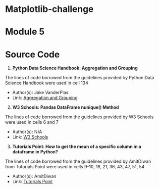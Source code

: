 # Matplotlib-challenge

# Module 5

# Source Code

1. **Python Data Science Handbook: Aggregation and Grouping**
   
The lines of code borrowed from the guidelines provided by Python Data Science Handbook were used in cell 134
   - Author(s): Jake VanderPlas
   - Link: [Aggregation and Grouping](https://jakevdp.github.io/PythonDataScienceHandbook/03.08-aggregation-and-grouping.html#Aggregate,-Filter,-Transform,-Apply)

2. **W3 Schools: Pandas DataFrame nunique() Method**
   
The lines of code borrowed from the guidelines provided by W3 Schools were used in cells 6 and 7
   - Author(s): N/A
   - Link: [W3 Schools](https://www.w3schools.com/python/pandas/ref_df_nunique.asp#:~:text=The%20nunique()%20method%20returns,unique%20values%20for%20each%20row.)

3. **Tutorials Point: How to get the mean of a specific column in a dataframe in Python?**
   
The lines of code borrowed from the guidelines provided by AmitDiwan from Tutorials Point were used in cells 9-10, 19, 21, 36, 43, 47, 51, 54
   - Author(s): AmitDiwan
   - Link: [Tutorials Point](https://www.tutorialspoint.com/how-to-get-the-mean-of-a-specific-column-in-a-dataframe-in-python)
